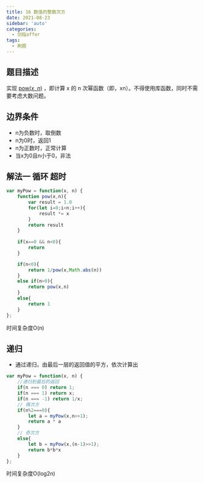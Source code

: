 ```yaml
---
title: 16 数值的整数次方
date: 2021-08-23
sidebar: 'auto'
categories:
  - 剑指offer
tags: 
  - 刷题
---
```

## 题目描述

实现 [pow(*x*, *n*)](https://www.cplusplus.com/reference/valarray/pow/) ，即计算 x 的 n 次幂函数（即，xn）。不得使用库函数，同时不需要考虑大数问题。



## 边界条件

- n为负数时，取倒数
- n为0时，返回1
- n为正数时，正常计算
- 当x为0且n小于0，非法

## 解法一 循环 超时

```javascript
var myPow = function(x, n) {
    function pow(x,n){
        var result = 1.0
        for(let i=0;i<n;i++){
            result *= x
        }
        return result
    }
     
    if(x==0 && n<0){
        return
    }

    if(n<0){
        return 1/pow(x,Math.abs(n))
    }
    else if(n>0){
        return pow(x,n)
    }
    else{
        return 1
    }
};

```

时间复杂度O(n)

## 递归

- 通过递归，由最后一层的返回值的平方，依次计算出

```javascript
var myPow = function(x, n) {
    //递归到最后的返回
    if(n === 0) return 1;
    if(n === 1) return x;
    if(n === -1) return 1/x;
    // 偶次方 
    if(n%2===0){
        let a = myPow(x,n>>1);
        return a * a
    }
    // 奇次方
    else{
        let b = myPow(x,(n-1)>>1);
        return b*b*x
    }
};
```

时间复杂度O(log2n)